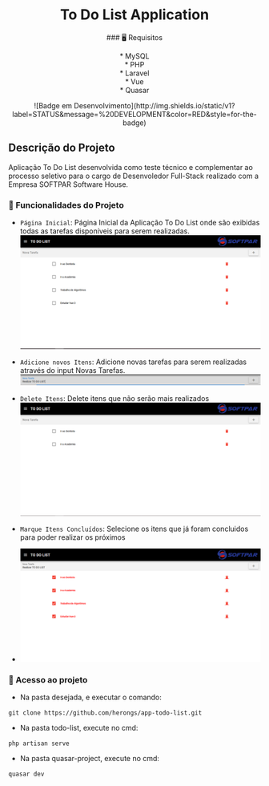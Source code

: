 <h1 align="center"> To Do List Application </h1>

<p align="center"> ### 🖥️ Requisitos</p>

<p align="center">* MySQL <br>
* PHP <br>
* Laravel <br>
* Vue <br>
* Quasar <br></p>


<p align="center">![Badge em Desenvolvimento](http://img.shields.io/static/v1?label=STATUS&message=%20DEVELOPMENT&color=RED&style=for-the-badge)</p>

## Descrição do Projeto

Aplicação To Do List desenvolvida como teste técnico e complementar ao processo seletivo para o cargo de Desenvoledor Full-Stack realizado com a Empresa SOFTPAR Software House.

### 📌 Funcionalidades do Projeto

- `Página Inicial`: Página Inicial da Aplicação To Do List onde são exibidas todas as tarefas disponíveis para serem realizadas.
 ![](images/pagina-inicial.PNG) 

- `Adicione novos Itens`: Adicione novas tarefas para serem realizadas através do input Novas Tarefas.
![](images/input-novos-itens.PNG) 

- `Delete Itens`: Delete itens que não serão mais realizados
![](images/itens-deletados.PNG) 

- `Marque Itens Concluídos`: Selecione os itens que já foram concluidos para poder realizar os próximos
- ![](images/itens-completos.PNG) 

### 📁 Acesso ao projeto

* Na pasta desejada, e executar o comando:
```git
git clone https://github.com/herongs/app-todo-list.git
```
* Na pasta todo-list, execute no cmd:
```
php artisan serve
```
* Na pasta quasar-project, execute no cmd:
```
quasar dev
```
